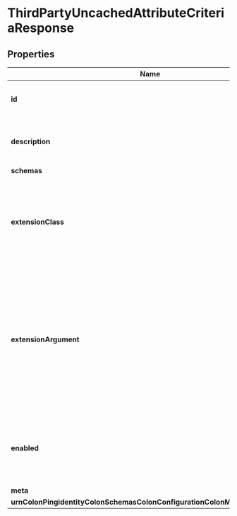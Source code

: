 

# ThirdPartyUncachedAttributeCriteriaResponse


## Properties

| Name | Type | Description | Notes |
|------------ | ------------- | ------------- | -------------|
|**id** | **String** | Name of the Uncached Attribute Criteria |  |
|**description** | **String** | A description for this Uncached Attribute Criteria |  [optional] |
|**schemas** | **List&lt;EnumthirdPartyUncachedAttributeCriteriaSchemaUrn&gt;** |  |  |
|**extensionClass** | **String** | The fully-qualified name of the Java class providing the logic for the Third Party Uncached Attribute Criteria. |  |
|**extensionArgument** | **List&lt;String&gt;** | The set of arguments used to customize the behavior for the Third Party Uncached Attribute Criteria. Each configuration property should be given in the form &#39;name&#x3D;value&#39;. |  [optional] |
|**enabled** | **Boolean** | Indicates whether this Uncached Attribute Criteria is enabled for use in the server. |  |
|**meta** | [**MetaMeta**](MetaMeta.md) |  |  [optional] |
|**urnColonPingidentityColonSchemasColonConfigurationColonMessagesColon20** | [**MetaUrnPingidentitySchemasConfigurationMessages20**](MetaUrnPingidentitySchemasConfigurationMessages20.md) |  |  [optional] |



